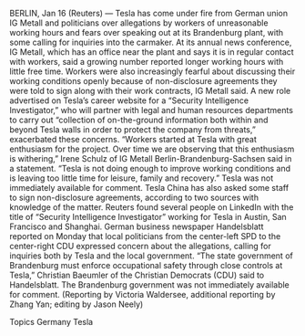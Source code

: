 BERLIN, Jan 16 (Reuters) — Tesla has come under fire from German union IG Metall and politicians over allegations by workers of unreasonable working hours and fears over speaking out at its Brandenburg plant, with some calling for inquiries into the carmaker.
At its annual news conference, IG Metall, which has an office near the plant and says it is in regular contact with workers, said a growing number reported longer working hours with little free time.
Workers were also increasingly fearful about discussing their working conditions openly because of non-disclosure agreements they were told to sign along with their work contracts, IG Metall said.
A new role advertised on Tesla’s career website for a “Security Intelligence Investigator,” who will partner with legal and human resources departments to carry out “collection of on-the-ground information both within and beyond Tesla walls in order to protect the company from threats,” exacerbated these concerns.
“Workers started at Tesla with great enthusiasm for the project. Over time we are observing that this enthusiasm is withering,” Irene Schulz of IG Metall Berlin-Brandenburg-Sachsen said in a statement.
“Tesla is not doing enough to improve working conditions and is leaving too little time for leisure, family and recovery.”
Tesla was not immediately available for comment.
Tesla China has also asked some staff to sign non-disclosure agreements, according to two sources with knowledge of the matter. Reuters found several people on LinkedIn with the title of “Security Intelligence Investigator” working for Tesla in Austin, San Francisco and Shanghai.
German business newspaper Handelsblatt reported on Monday that local politicians from the center-left SPD to the center-right CDU expressed concern about the allegations, calling for inquiries both by Tesla and the local government.
“The state government of Brandenburg must enforce occupational safety through close controls at Tesla,” Christian Baeumler of the Christian Democrats (CDU) said to Handelsblatt.
The Brandenburg government was not immediately available for comment.
(Reporting by Victoria Waldersee, additional reporting by Zhang Yan; editing by Jason Neely)

Topics
Germany
Tesla
